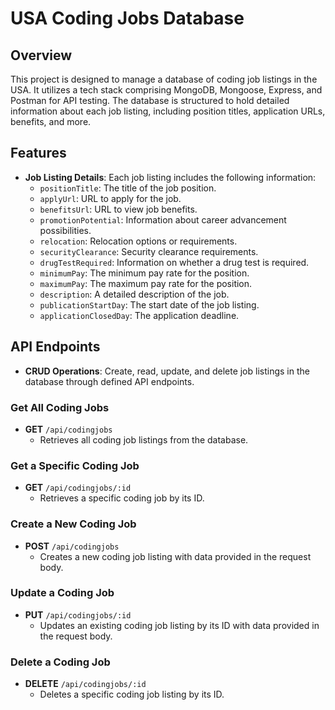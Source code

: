 # USA Coding Jobs Database

## Overview

This project is designed to manage a database of coding job listings in the USA. It utilizes a tech stack comprising MongoDB, Mongoose, Express, and Postman for API testing. The database is structured to hold detailed information about each job listing, including position titles, application URLs, benefits, and more.

## Features

- **Job Listing Details**: Each job listing includes the following information:
  - `positionTitle`: The title of the job position.
  - `applyUrl`: URL to apply for the job.
  - `benefitsUrl`: URL to view job benefits.
  - `promotionPotential`: Information about career advancement possibilities.
  - `relocation`: Relocation options or requirements.
  - `securityClearance`: Security clearance requirements.
  - `drugTestRequired`: Information on whether a drug test is required.
  - `minimumPay`: The minimum pay rate for the position.
  - `maximumPay`: The maximum pay rate for the position.
  - `description`: A detailed description of the job.
  - `publicationStartDay`: The start date of the job listing.
  - `applicationClosedDay`: The application deadline.



## API Endpoints

- **CRUD Operations**: Create, read, update, and delete job listings in the database through defined API endpoints.

### Get All Coding Jobs
- **GET** `/api/codingjobs`
  - Retrieves all coding job listings from the database.

### Get a Specific Coding Job
- **GET** `/api/codingjobs/:id`
  - Retrieves a specific coding job by its ID.

### Create a New Coding Job
- **POST** `/api/codingjobs`
  - Creates a new coding job listing with data provided in the request body.

### Update a Coding Job
- **PUT** `/api/codingjobs/:id`
  - Updates an existing coding job listing by its ID with data provided in the request body.

### Delete a Coding Job
- **DELETE** `/api/codingjobs/:id`
  - Deletes a specific coding job listing by its ID.